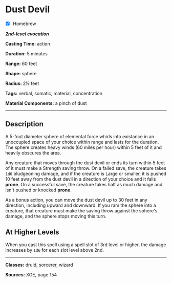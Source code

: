 # Dust Devil

- [x] Homebrew

***2nd-level evocation***

**Casting Time:** action

**Duration:** 5 minutes

**Range:** 60 feet

**Shape:** sphere

**Radius:** 2½ feet

**Tags:** verbal, somatic, material, concentration

**Material Components:** a pinch of dust

---

## Description
A 5-foot diameter sphere of elemental force whirls into existance in an unoccupied space of your choice within range and lasts for the duration. The sphere creates heavy winds (60 miles per hour) within 5 feet of it and heavily obscures the area.

Any creature that moves through the dust devil or ends its turn within 5 feet of it must make a Strength saving throw. On a failed save, the creature takes `1d6` bludgeoning damage, and if the creature is Large or smaller, it is pushed 10 feet away from the dust devil in a direction of your choice and it falls **prone**. On a successful save, the creature takes half as much damage and isn't pushed or knocked **prone**.

As a bonus action, you can move the dust devil up to 30 feet in any direction, including upward and downward. If you ram the sphere into a creature, that creature must make the saving throw against the sphere's damage, and the sphere stops moving this turn.

## At Higher Levels
When you cast this spell using a spell slot of 3rd level or higher, the damage increases by `1d6` for each slot level above 2nd.

---

**Classes:** druid, sorcerer, wizard

**Sources:** XGE, page 154
